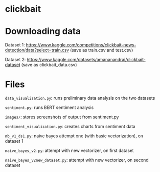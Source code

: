 # clickbait

# Downloading data
Dataset 1: https://www.kaggle.com/competitions/clickbait-news-detection/data?select=train.csv (save as train.csv and test.csv)

Dataset 2: https://www.kaggle.com/datasets/amananandrai/clickbait-dataset (save as clickbait_data.csv)

# Files
`data_visualization.py`: runs preliminary data analysis on the two datasets

`sentiment.py`: runs BERT sentiment analysis

`images/`: stores screenshots of output from sentiment.py

`sentiment_visualization.py`: creates charts from sentiment data

`nb_v1_ds1.py`: naive bayes attempt one (with basic vectorization), on dataset 1

`naive_bayes_v2.py`: attempt with new vectorizer, on first dataset

`naive_bayes_v2new_dataset.py`: attempt with new vectorizer, on second dataset



